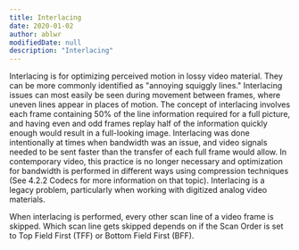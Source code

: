 ```yaml
---
title: Interlacing
date: 2020-01-02
author: ablwr
modifiedDate: null
description: "Interlacing"
---
```


Interlacing is for optimizing perceived motion in lossy video material. They can be more commonly identified as "annoying squiggly lines." Interlacing issues can most easily be seen during movement between frames, where uneven lines appear in places of motion. The concept of interlacing involves each frame containing 50% of the line information required for a full picture, and having even and odd frames replay half of the information quickly enough would result in a full-looking image. Interlacing was done intentionally at times when bandwidth was an issue, and video signals needed to be sent faster than the transfer of each full frame would allow. In contemporary video, this practice is no longer necessary and optimization for bandwidth is performed in different ways using compression techniques (See 4.2.2 Codecs for more information on that topic). Interlacing is a legacy problem, particularly when working with digitized analog video materials.

When interlacing is performed, every other scan line of a video frame is skipped. Which scan line gets skipped depends on if the Scan Order is set to Top Field First (TFF) or Bottom Field First (BFF).